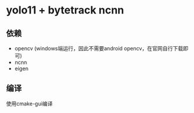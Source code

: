 # yolo11 + bytetrack ncnn

## 依赖
* opencv (windows端运行，因此不需要android opencv，在官网自行下载即可)
* ncnn 
* eigen

## 编译
使用cmake-gui编译
